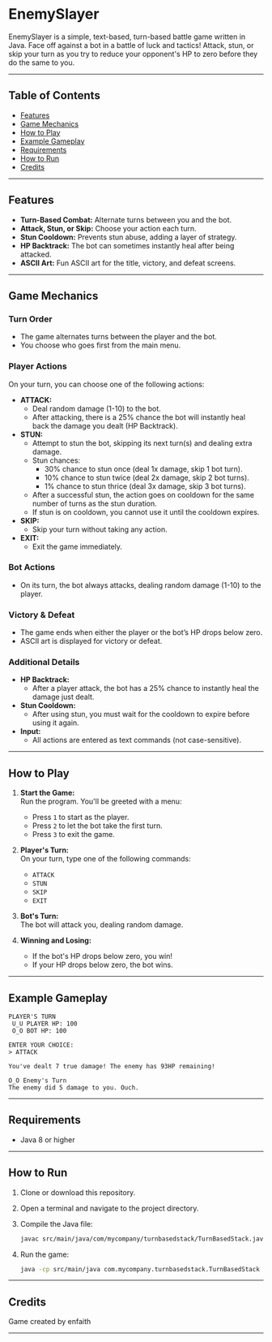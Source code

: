 # EnemySlayer

EnemySlayer is a simple, text-based, turn-based battle game written in Java. Face off against a bot in a battle of luck and tactics! Attack, stun, or skip your turn as you try to reduce your opponent's HP to zero before they do the same to you.

---

## Table of Contents

- [Features](#features)
- [Game Mechanics](#game-mechanics)
- [How to Play](#how-to-play)
- [Example Gameplay](#example-gameplay)
- [Requirements](#requirements)
- [How to Run](#how-to-run)
- [Credits](#credits)

---

## Features

- **Turn-Based Combat:** Alternate turns between you and the bot.
- **Attack, Stun, or Skip:** Choose your action each turn.
- **Stun Cooldown:** Prevents stun abuse, adding a layer of strategy.
- **HP Backtrack:** The bot can sometimes instantly heal after being attacked.
- **ASCII Art:** Fun ASCII art for the title, victory, and defeat screens.

---

## Game Mechanics

### Turn Order
- The game alternates turns between the player and the bot.
- You choose who goes first from the main menu.

### Player Actions
On your turn, you can choose one of the following actions:
- **ATTACK:**  
  - Deal random damage (1-10) to the bot.
  - After attacking, there is a 25% chance the bot will instantly heal back the damage you dealt (HP Backtrack).
- **STUN:**  
  - Attempt to stun the bot, skipping its next turn(s) and dealing extra damage.
  - Stun chances:
    - 30% chance to stun once (deal 1x damage, skip 1 bot turn).
    - 10% chance to stun twice (deal 2x damage, skip 2 bot turns).
    - 1% chance to stun thrice (deal 3x damage, skip 3 bot turns).
  - After a successful stun, the action goes on cooldown for the same number of turns as the stun duration.
  - If stun is on cooldown, you cannot use it until the cooldown expires.
- **SKIP:**  
  - Skip your turn without taking any action.
- **EXIT:**  
  - Exit the game immediately.

### Bot Actions
- On its turn, the bot always attacks, dealing random damage (1-10) to the player.

### Victory & Defeat
- The game ends when either the player or the bot’s HP drops below zero.
- ASCII art is displayed for victory or defeat.

### Additional Details
- **HP Backtrack:**  
  - After a player attack, the bot has a 25% chance to instantly heal the damage just dealt.
- **Stun Cooldown:**  
  - After using stun, you must wait for the cooldown to expire before using it again.
- **Input:**  
  - All actions are entered as text commands (not case-sensitive).

---

## How to Play

1. **Start the Game:**  
   Run the program. You'll be greeted with a menu:
   - Press `1` to start as the player.
   - Press `2` to let the bot take the first turn.
   - Press `3` to exit the game.

2. **Player's Turn:**  
   On your turn, type one of the following commands:
   - `ATTACK`
   - `STUN`
   - `SKIP`
   - `EXIT`

3. **Bot's Turn:**  
   The bot will attack you, dealing random damage.

4. **Winning and Losing:**  
   - If the bot's HP drops below zero, you win!
   - If your HP drops below zero, the bot wins.

---

## Example Gameplay

```
PLAYER'S TURN  
 U_U PLAYER HP: 100
 O_O BOT HP: 100

ENTER YOUR CHOICE: 
> ATTACK

You've dealt 7 true damage! The enemy has 93HP remaining!

O_O Enemy's Turn  
The enemy did 5 damage to you. Ouch.
```

---

## Requirements

- Java 8 or higher

---

## How to Run

1. Clone or download this repository.
2. Open a terminal and navigate to the project directory.
3. Compile the Java file:

   ```sh
   javac src/main/java/com/mycompany/turnbasedstack/TurnBasedStack.java
   ```

4. Run the game:

   ```sh
   java -cp src/main/java com.mycompany.turnbasedstack.TurnBasedStack
   ```

---

## Credits

Game created by enfaith

---
